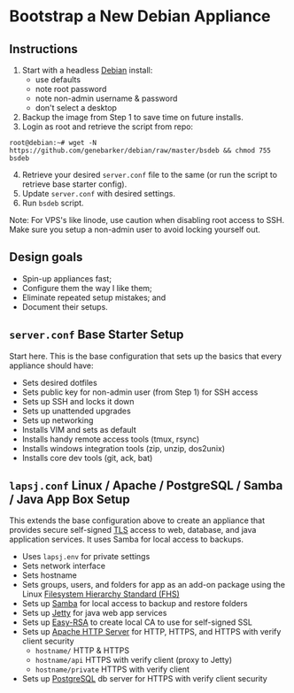 # Bootstrap a New Debian Appliance

## Instructions

1. Start with a headless [Debian][1] install:
    - use defaults
    - note root password
    - note non-admin username & password
    - don't select a desktop
2. Backup the image from Step 1 to save time on future installs.
3. Login as root and retrieve the script from repo:
```console
root@debian:~# wget -N https://github.com/genebarker/debian/raw/master/bsdeb && chmod 755 bsdeb
```
4. Retrieve your desired `server.conf` file to the same
   (or run the script to retrieve base starter config).
5. Update `server.conf` with desired settings.
6. Run `bsdeb` script.

Note: For VPS's like linode, use caution when disabling root access to
SSH. Make sure you setup a non-admin user to avoid locking yourself out.

## Design goals

- Spin-up appliances fast;
- Configure them the way I like them;
- Eliminate repeated setup mistakes; and
- Document their setups.

## `server.conf` Base Starter Setup

Start here. This is the base configuration that sets up the basics that
every appliance should have:

- Sets desired dotfiles
- Sets public key for non-admin user (from Step 1) for SSH access
- Sets up SSH and locks it down
- Sets up unattended upgrades
- Sets up networking
- Installs VIM and sets as default
- Installs handy remote access tools (tmux, rsync)
- Installs windows integration tools (zip, unzip, dos2unix)
- Installs core dev tools (git, ack, bat)

## `lapsj.conf` Linux / Apache / PostgreSQL / Samba / Java App Box Setup

This extends the base configuration above to create an appliance that
provides secure self-signed [TLS][8] access to web, database, and java
application services. It uses Samba for local access to backups.

- Uses `lapsj.env` for private settings
- Sets network interface
- Sets hostname
- Sets groups, users, and folders for app as an add-on package using the
  Linux [Filesystem Hierarchy Standard (FHS)][2]
- Sets up [Samba][3] for local access to backup and restore folders
- Sets up [Jetty][4] for java web app services
- Sets up [Easy-RSA][5] to create local CA to use for self-signed SSL
- Sets up [Apache HTTP Server][6] for HTTP, HTTPS, and HTTPS with verify
  client security
  - `hostname/`         HTTP & HTTPS
  - `hostname/api`      HTTPS with verify client (proxy to Jetty)
  - `hostname/private`  HTTPS with verify client
- Sets up [PostgreSQL][7] db server for HTTPS with verify client security


[1]: https://www.debian.org
[2]: https://en.wikipedia.org/wiki/Filesystem_Hierarchy_Standard
[3]: https://www.samba.org
[4]: https://eclipse.dev/jetty
[5]: https://github.com/OpenVPN/easy-rsa
[6]: https://httpd.apache.org
[7]: https://www.postgresql.org
[8]: https://en.wikipedia.org/wiki/Transport_Layer_Security
